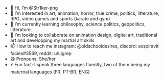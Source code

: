 - 👋 Hi, I’m @Str1ker-png
- 👀 I’m interested in art, animation, horror, true crime, politics, litterature, RPG, video games and sports (karate and gym)
- 🌱 I’m currently learning philosophy, science politics, geopolitics, litterature 
- 💞️ I’m looking to collaborate on animation design, digital art, traditional art and developping my martial art skills
- 📫 How to reach me instagram: @oldschooldesires, discord: exspiravit facies#3569, reddit: u/Ligrep
- 😄 Pronouns: She/her
- ⚡ Fun fact: I speak three languages fluently, two of them being my maternal languages (FR, PT-BR, ENG)

<!---
Str1ker-png/Str1ker-png is a ✨ special ✨ repository because its `README.md` (this file) appears on your GitHub profile.
You can click the Preview link to take a look at your changes.
--->
